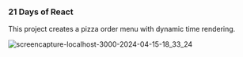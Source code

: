 ### 21 Days of React
This project creates a pizza order menu with dynamic time rendering.

![screencapture-localhost-3000-2024-04-15-18_33_24](https://github.com/NikolaVekic/21-days-of-react/assets/55920607/59274116-a96b-4c1d-9a54-3f819ce42e80)
